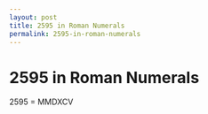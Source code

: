 ```yaml
---
layout: post
title: 2595 in Roman Numerals
permalink: 2595-in-roman-numerals
---
```


# 2595 in Roman Numerals

2595 = MMDXCV
